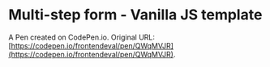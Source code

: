 # Multi-step form - Vanilla JS template

A Pen created on CodePen.io. Original URL: [https://codepen.io/frontendeval/pen/QWqMVJR](https://codepen.io/frontendeval/pen/QWqMVJR).

